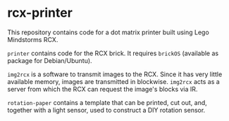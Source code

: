 # rcx-printer

This repository contains code for a dot matrix printer built using Lego Mindstorms RCX.

`printer` contains code for the RCX brick.
It requires `brickOS` (available as package for Debian/Ubuntu).

`img2rcx` is a software to transmit images to the RCX.
Since it has very little available memory, images are transmitted in blockwise.
`img2rcx` acts as a server from which the RCX can request the image's blocks via IR.

`rotation-paper` contains a template that can be printed, cut out, and, together with a light sensor, used to construct a DIY rotation sensor.